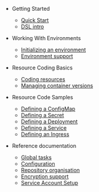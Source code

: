 - Getting Started

    - [Quick Start](quick-start.md)
    - [DSL intro](dsl-intro.md)

- Working With Environments

    - [Initializing an environment](initializing-an-environment.md)
    - [Environment support](environment-support.md)
    
- Resource Coding Basics

    - [Coding resources](coding-resources.md)
    - [Managing container versions](managing-container-versions.md)

- Resource Code Samples

    - [Defining a ConfigMap](defining-a-configmap.md)
    - [Defining a Secret](defining-a-secret.md)
    - [Defining a Deployment](defining-a-deployment.md)
    - [Defining a Service](defining-a-service.md)
    - [Defining an Ingress](defining-an-ingress.md)

- Reference documentation
    
    - [Global tasks](global-tasks.md)
    - [Configuration](configuration.md)
    - [Repository organisation](repository-organisation.md)
    - [Encryption support](encryption-support.md)
    - [Service Account Setup](service-account-setup.md)
    
    